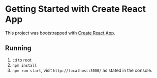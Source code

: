 # Getting Started with Create React App

This project was bootstrapped with [Create React App](https://github.com/facebook/create-react-app).

## Running

1. `cd` to root
2. `npm install`
3. `npm run start`, visit `http://localhost:3000/` as stated in the console.